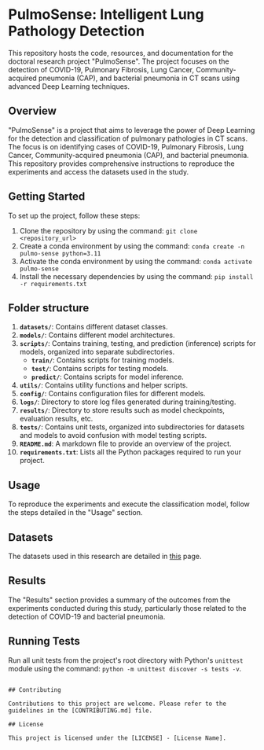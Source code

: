 # PulmoSense: Intelligent Lung Pathology Detection

This repository hosts the code, resources, and documentation for the doctoral research project "PulmoSense". The project focuses on the detection of COVID-19, Pulmonary Fibrosis, Lung Cancer, Community-acquired pneumonia (CAP), and bacterial pneumonia in CT scans using advanced Deep Learning techniques.

## Overview

"PulmoSense" is a project that aims to leverage the power of Deep Learning for the detection and classification of pulmonary pathologies in CT scans. The focus is on identifying cases of COVID-19, Pulmonary Fibrosis, Lung Cancer, Community-acquired pneumonia (CAP), and bacterial pneumonia. This repository provides comprehensive instructions to reproduce the experiments and access the datasets used in the study.

## Getting Started

To set up the project, follow these steps:

1. Clone the repository by using the command: `git clone <repository_url>`
2. Create a conda environment by using the command: `conda create -n pulmo-sense python=3.11`
3. Activate the conda environment by using the command: `conda activate pulmo-sense`
4. Install the necessary dependencies by using the command: `pip install -r requirements.txt`

## Folder structure


1. **`datasets/`**: Contains different dataset classes.
2. **`models/`**: Contains different model architectures.
3. **`scripts/`**: Contains training, testing, and prediction (inference) scripts for models, organized into separate subdirectories.
   - **`train/`**: Contains scripts for training models.
   - **`test/`**: Contains scripts for testing models.
   - **`predict/`**: Contains scripts for model inference.
4. **`utils/`**: Contains utility functions and helper scripts.
5. **`config/`**: Contains configuration files for different models.
6. **`logs/`**: Directory to store log files generated during training/testing.
7. **`results/`**: Directory to store results such as model checkpoints, evaluation results, etc.
8. **`tests/`**: Contains unit tests, organized into subdirectories for datasets and models to avoid confusion with model testing scripts.
9. **`README.md`**: A markdown file to provide an overview of the project.
10. **`requirements.txt`**: Lists all the Python packages required to run your project.


## Usage

To reproduce the experiments and execute the classification model, follow the steps detailed in the "Usage" section.

## Datasets

The datasets used in this research are detailed in [this](DATASET.md) page.

## Results

The "Results" section provides a summary of the outcomes from the experiments conducted during this study, particularly those related to the detection of COVID-19 and bacterial pneumonia.

## Running Tests

Run all unit tests from the project's root directory with Python's `unittest` module using the command: `python -m unittest discover -s tests -v`.
```

## Contributing

Contributions to this project are welcome. Please refer to the guidelines in the [CONTRIBUTING.md] file.

## License

This project is licensed under the [LICENSE] - [License Name].